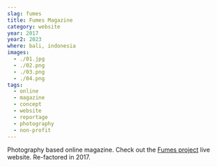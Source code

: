 ```yaml
---
slag: fumes
title: Fumes Magazine
category: website
year: 2017
year2: 2023
where: bali, indonesia
images:
  - ./01.jpg
  - ./02.png
  - ./03.png
  - ./04.png
tags:
  - online
  - magazine
  - concept
  - website
  - reportage
  - photography
  - non-profit
---
```


Photography based online magazine.
Check out the [Fumes project](https://fumes.junglestar.org?source=rokma.com) live website.
Re-factored in 2017.
